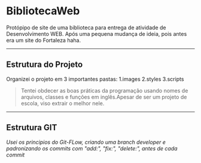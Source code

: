 # BibliotecaWeb
Protópipo de site de uma biblioteca para entrega de atividade de Desenvolvimento WEB. 
Após uma pequena mudança de ideia, pois antes era um site do Fortaleza haha.
*******
## Estrutura do Projeto
Organizei o projeto em 3 importantes pastas:
 1.images
 2.styles
 3.scripts
   >Tentei obdecer as boas práticas da programação usando nomes de arquivos, classes e funções em inglês.Apesar de ser um projeto de escola, viso extrair o melhor nele.
   *******
   ## Estrutura GIT
   *Usei os principios do Git-FLow, criando uma branch developer e padronizando os commits com "add:", "fix:", "delete:", antes de cada commit*  
